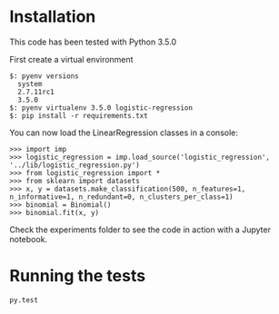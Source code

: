 # Installation

This code has been tested with Python 3.5.0

First create a virtual environment 

    $: pyenv versions
      system
      2.7.11rc1
      3.5.0
    $: pyenv virtualenv 3.5.0 logistic-regression
    $: pip install -r requirements.txt

You can now load the LinearRegression classes in a console:

    >>> import imp  
    >>> logistic_regression = imp.load_source('logistic_regression', '../lib/logistic_regression.py')
    >>> from logistic_regression import *
    >>> from sklearn import datasets 
    >>> x, y = datasets.make_classification(500, n_features=1, n_informative=1, n_redundant=0, n_clusters_per_class=1)
    >>> binomial = Binomial()
    >>> binomial.fit(x, y)

Check the experiments folder to see the code in action with a Jupyter notebook.

# Running the tests

    py.test

